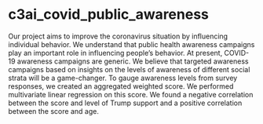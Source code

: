 # c3ai_covid_public_awareness

Our project aims to improve the coronavirus situation by influencing individual behavior. We understand that public health awareness campaigns play an important role in influencing people’s behavior. At present, COVID-19 awareness campaigns are generic. We believe that targeted awareness campaigns based on insights on the levels of awareness of different social strata will be a game-changer. To gauge awareness levels from survey responses, we created an aggregated weighted score. We performed multivariate linear regression on this score. We found a negative correlation between the score and level of Trump support and a positive correlation between the score and age.

